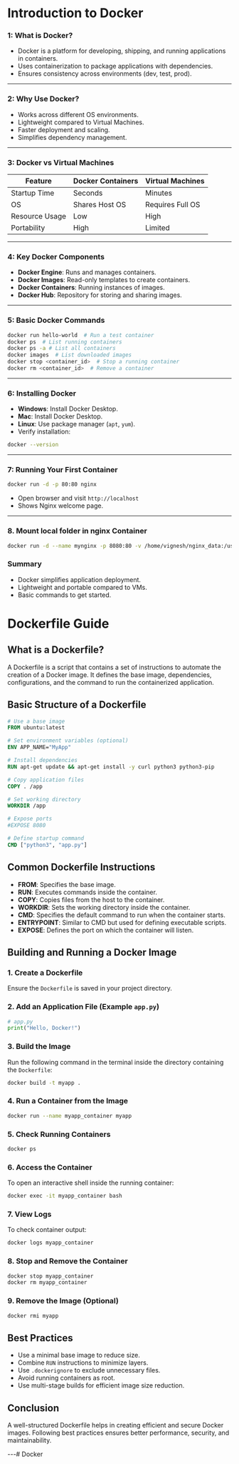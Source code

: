 # Introduction to Docker

### 1: What is Docker?

- Docker is a platform for developing, shipping, and running applications in containers.
- Uses containerization to package applications with dependencies.
- Ensures consistency across environments (dev, test, prod).

---

### 2: Why Use Docker?

- Works across different OS environments.
- Lightweight compared to Virtual Machines.
- Faster deployment and scaling.
- Simplifies dependency management.

---

### 3: Docker vs Virtual Machines

| Feature        | Docker Containers | Virtual Machines |
| -------------- | ----------------- | ---------------- |
| Startup Time   | Seconds           | Minutes          |
| OS             | Shares Host OS    | Requires Full OS |
| Resource Usage | Low               | High             |
| Portability    | High              | Limited          |

---

### 4: Key Docker Components

- **Docker Engine**: Runs and manages containers.
- **Docker Images**: Read-only templates to create containers.
- **Docker Containers**: Running instances of images.
- **Docker Hub**: Repository for storing and sharing images.

---

### 5: Basic Docker Commands

```sh
docker run hello-world  # Run a test container
docker ps  # List running containers
docker ps -a # List all containers
docker images  # List downloaded images
docker stop <container_id>  # Stop a running container
docker rm <container_id>  # Remove a container
```

---

### 6: Installing Docker

- **Windows**: Install Docker Desktop.
- **Mac**: Install Docker Desktop.
- **Linux**: Use package manager (`apt`, `yum`).
- Verify installation:

```sh
docker --version
```

---

### 7: Running Your First Container

```sh
docker run -d -p 80:80 nginx
```

- Open browser and visit `http://localhost`
- Shows Nginx welcome page.

---
### 8. Mount local folder in nginx Container
```sh
docker run -d --name mynginx -p 8080:80 -v /home/vignesh/nginx_data:/usr/share/nginx/html:ro nginx
```
### Summary

- Docker simplifies application deployment.
- Lightweight and portable compared to VMs.
- Basic commands to get started.

# Dockerfile Guide

## What is a Dockerfile?
A Dockerfile is a script that contains a set of instructions to automate the creation of a Docker image. It defines the base image, dependencies, configurations, and the command to run the containerized application.

## Basic Structure of a Dockerfile
```dockerfile
# Use a base image
FROM ubuntu:latest

# Set environment variables (optional)
ENV APP_NAME="MyApp"

# Install dependencies
RUN apt-get update && apt-get install -y curl python3 python3-pip

# Copy application files
COPY . /app

# Set working directory
WORKDIR /app

# Expose ports
#EXPOSE 8080

# Define startup command
CMD ["python3", "app.py"]
```

## Common Dockerfile Instructions
- **FROM**: Specifies the base image.
- **RUN**: Executes commands inside the container.
- **COPY**: Copies files from the host to the container.
- **WORKDIR**: Sets the working directory inside the container.
- **CMD**: Specifies the default command to run when the container starts.
- **ENTRYPOINT**: Similar to CMD but used for defining executable scripts.
- **EXPOSE**: Defines the port on which the container will listen.

## Building and Running a Docker Image
### 1. Create a Dockerfile
Ensure the `Dockerfile` is saved in your project directory.

### 2. Add an Application File (Example `app.py`)
```python
# app.py
print("Hello, Docker!")
```

### 3. Build the Image
Run the following command in the terminal inside the directory containing the `Dockerfile`:
```sh
docker build -t myapp .
```

### 4. Run a Container from the Image
```sh
docker run --name myapp_container myapp
```

### 5. Check Running Containers
```sh
docker ps
```

### 6. Access the Container
To open an interactive shell inside the running container:
```sh
docker exec -it myapp_container bash
```

### 7. View Logs
To check container output:
```sh
docker logs myapp_container
```

### 8. Stop and Remove the Container
```sh
docker stop myapp_container
docker rm myapp_container
```

### 9. Remove the Image (Optional)
```sh
docker rmi myapp
```

## Best Practices
- Use a minimal base image to reduce size.
- Combine `RUN` instructions to minimize layers.
- Use `.dockerignore` to exclude unnecessary files.
- Avoid running containers as root.
- Use multi-stage builds for efficient image size reduction.

## Conclusion
A well-structured Dockerfile helps in creating efficient and secure Docker images. Following best practices ensures better performance, security, and maintainability.

---# Docker
